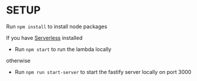 # SETUP

Run `npm install` to install node packages

If you have [Serverless](https://serverless.com/) installed

- Run `npm start` to run the lambda locally

otherwise

- Run `npm run start-server` to start the fastify server locally on port 3000
